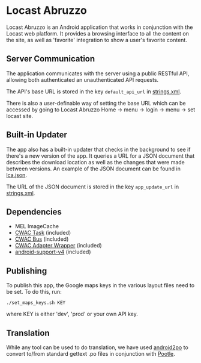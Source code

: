 Locast Abruzzo 
==============

Locast Abruzzo is an Android application that works in conjunction with the
Locast web platform. It provides a browsing interface to all the content on the
site, as well as 'favorite' integration to show a user's favorite content.

Server Communication
--------------------

The application communicates with the server using a public RESTful API,
allowing both authenticated an unauthenticated API requests.

The API's base URL is stored in the key `default_api_url` in
[strings.xml](res/values/strings.xml#default_api_url).

There is also a user-definable way of setting the base URL which can be
accessed by going to Locast Abruzzo Home → menu → login → menu → set locast
site.

Built-in Updater
----------------

The app also has a built-in updater that checks in the background to see if
there's a new version of the app. It queries a URL for a JSON document that
describes the download location as well as the changes that were made between
versions. An example of the JSON document can be found in
[lca.json](extra/lca.json). 

The URL of the JSON document is stored in the key `app_update_url` in
[strings.xml](res/values/strings.xml#app_update_url).

Dependencies
------------
*   MEL ImageCache
*   [CWAC Task][] (included)
*   [CWAC Bus][] (included)
*   [CWAC Adapter Wrapper][] (included)
*   [android-support-v4][] (included)

Publishing
----------

To publish this app, the Google maps keys in the various layout files need to
be set. To do this, run:

    ./set_maps_keys.sh KEY

where KEY is either 'dev', 'prod' or your own API key.

Translation
-----------

While any tool can be used to do translation, we have used [android2po][]
to convert to/from standard gettext .po files in conjunction with [Pootle][].

[CWAC Task]: https://github.com/commonsguy/cwac-task
[CWAC Bus]: https://github.com/commonsguy/cwac-bus
[CWAC Adapter Wrapper]: https://github.com/commonsguy/cwac-adapter
[android-support-v4]: http://android-developers.blogspot.com/2011/03/fragments-for-all.html
[android2po]: https://github.com/miracle2k/android2po/
[Pootle]: http://translate.sourceforge.net/wiki/pootle
